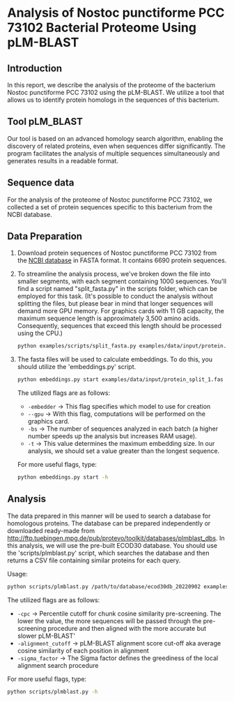 # Analysis of Nostoc punctiforme PCC 73102 Bacterial Proteome Using pLM-BLAST

## Introduction
In this report, we describe the analysis of the proteome of the bacterium Nostoc punctiforme PCC 73102 using the pLM-BLAST. We utilize a tool that allows us to identify protein homologs in the sequences of this bacterium.

## Tool pLM_BLAST
Our tool is based on an advanced homology search algorithm, enabling the discovery of related proteins, even when sequences differ significantly. The program facilitates the analysis of multiple sequences simultaneously and generates results in a readable format.

## Sequence data

For the analysis of the proteome of Nostoc punctiforme PCC 73102, we collected a set of protein sequences specific to this bacterium from the NCBI database.

## Data Preparation
1. Download protein sequences of Nostoc punctiforme PCC 73102 from the [NCBI database](https://www.ncbi.nlm.nih.gov/datasets/taxonomy/63737/) in FASTA format. It contains 6690 protein sequences.
2. To streamline the analysis process, we've broken down the file into smaller segments, with each segment containing 1000 sequences. You'll find a script named "split_fasta.py" in the scripts folder, which can be employed for this task. (It's possible to conduct the analysis without splitting the files, but please bear in mind that longer sequences will demand more GPU memory. For graphics cards with 11 GB capacity, the maximum sequence length is approximately 3,500 amino acids. Consequently, sequences that exceed this length should be processed using the CPU.)

    ```bash
    python examples/scripts/split_fasta.py examples/data/input/protein.fas protein_split -cs 1000 -ml 3500
    ```
3. The fasta files will be used to calculate embeddings. To do this, you should utilize the 'embeddings.py' script.
    ```bash
    python embeddings.py start examples/data/input/protein_split_1.fas examples/data/output/protein_split_1.pt -embedder pt --gpu -bs 1 -t 6000
    ```
    The utilized flags are as follows:
    * `-embedder` -> This flag specifies which model to use for creation
    * `--gpu` -> With this flag, computations will be performed on the graphics card.
    * `-bs` -> The number of sequences analyzed in each batch (a higher number speeds up the analysis but increases RAM usage).
    * `-t` -> This value determines the maximum embedding size. In our analysis, we should set a value greater than the longest sequence.
    
    For more useful flags, type:
    ```bash
    python embeddings.py start -h
    ```

## Analysis
The data prepared in this manner will be used to search a database for homologous proteins. The database can be prepared independently or downloaded ready-made from http://ftp.tuebingen.mpg.de/pub/protevo/toolkit/databases/plmblast_dbs. In this analysis, we will use the pre-built ECOD30 database. You should use the 'scripts/plmblast.py' script, which searches the database and then returns a CSV file containing similar proteins for each query.

Usage:
```bash
python scripts/plmblast.py /path/to/database/ecod30db_20220902 examples/data/input/protein_split_1 examples/data/output/protein_split_1.hits.csv -cpc 90 -alignment_cutoff 0.25 -sigma_factor 2
```
The utilized flags are as follows:
* `-cpc` -> Percentile cutoff for chunk cosine similarity pre-screening. The lower the value, the more sequences will be passed through the pre-screening procedure and then aligned with the more accurate but slower pLM-BLAST'
* `-alignment_cutoff` -> pLM-BLAST alignment score cut-off aka average cosine similarity of each position in alignment
* `-sigma_factor` -> The Sigma factor defines the greediness of the local alignment search procedure

For more useful flags, type:
```bash
python scripts/plmblast.py -h
```
